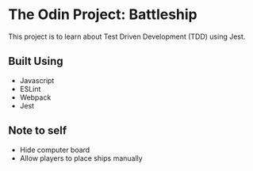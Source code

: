 # The Odin Project: Battleship
This project is to learn about Test Driven Development (TDD) using Jest.

## Built Using
- Javascript
- ESLint
- Webpack
- Jest

## Note to self
- Hide computer board
- Allow players to place ships manually